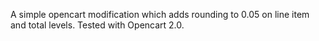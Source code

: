 A simple opencart modification which adds rounding to 0.05 on line item and total levels. Tested with Opencart 2.0.

